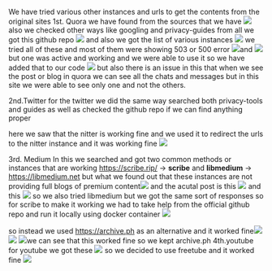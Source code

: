 We have tried various other instances and urls to get the contents from the original sites 
1st. Quora
we have found from the sources that we have 
![](https://github.com/Ayush-parkara-inventyv/obsidian_images/blob/main/Pasted%20image%2020250513184450.png)
also we checked other ways like googling and privacy-guides
from all we got this github repo
![](https://github.com/Ayush-parkara-inventyv/obsidian_images/blob/main/Pasted%20image%2020250513184555.png)
and also we got the list of various instances
![](https://github.com/Ayush-parkara-inventyv/obsidian_images/blob/main/WhatsApp%20Image%202025-05-13%20at%2018.44.04_147b77d2.jpg)
we tried all of these and most of them were showing 503 or 500 error
![](https://github.com/Ayush-parkara-inventyv/obsidian_images/blob/main/WhatsApp%20Image%202025-05-13%20at%2018.45.06_06730899.jpg)and ![](https://github.com/Ayush-parkara-inventyv/obsidian_images/blob/main/WhatsApp%20Image%202025-05-13%20at%2018.45.54_3c37ac3f.jpg)
but one was active and working and we were able to use it so we have added that to our code ![](https://github.com/Ayush-parkara-inventyv/obsidian_images/blob/main/WhatsApp%20Image%202025-05-13%20at%2018.46.57_74e7f0e7.jpg)
but also there is an issue in this that when we see the post or blog in quora we can see all the chats and messages but in this site we were able to see only one and not the others.

2nd.Twitter
for the twitter we did the same way searched both privacy-tools and guides as well as checked the github repo if we can find anything proper

here we saw that the nitter is working fine and we used it to redirect the urls to the nitter instance and it was working fine 
![](https://github.com/Ayush-parkara-inventyv/obsidian_images/blob/main/WhatsApp%20Image%202025-05-13%20at%2018.48.03_0fb3db65.jpg)

3rd. Medium
In this we searched and got two common methods or instances that are working
https://scribe.rip/ -> **scribe**
and
**libmedium** -> https://libmedium.net
but what we found out that these instances are not providing full blogs of premium content![](https://github.com/Ayush-parkara-inventyv/obsidian_images/blob/main/WhatsApp%20Image%202025-05-13%20at%2018.50.33_790f4b05.jpg)
and the acutal post is this
![](https://github.com/Ayush-parkara-inventyv/obsidian_images/blob/main/Pasted%20image%2020250513185302.png)
and this ![](https://github.com/Ayush-parkara-inventyv/obsidian_images/blob/main/Pasted%20image%2020250513185324.png)
so we also tried libmedium but we got the same sort of responses
so for scribe to make it working we had to take help from the official github repo and run it locally using docker container
![](https://github.com/Ayush-parkara-inventyv/obsidian_images/blob/main/Pasted%20image%2020250513185510.png)

so instead we used https://archive.ph as an alternative
and it worked fine![](https://github.com/Ayush-parkara-inventyv/obsidian_images/blob/main/WhatsApp%20Image%202025-05-13%20at%2018.53.51_fd664c4f.jpg)
![](https://github.com/Ayush-parkara-inventyv/obsidian_images/blob/main/WhatsApp%20Image%202025-05-13%20at%2018.57.42_8ac537cc.jpg)
![](https://github.com/Ayush-parkara-inventyv/obsidian_images/blob/main/WhatsApp%20Image%202025-05-13%20at%2018.58.02_890d58b6.jpg)we can see that this worked fine so we kept archive.ph
4th.youtube
for youtube we got these 
![](https://github.com/Ayush-parkara-inventyv/obsidian_images/blob/main/Pasted%20image%2020250513185857.png)
so we decided to use freetube and it worked fine 
![](https://github.com/Ayush-parkara-inventyv/obsidian_images/blob/main/Pasted%20image%2020250513190004.png)
